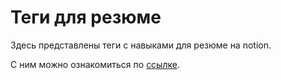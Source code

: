 # Теги для резюме


Здесь представлены теги с навыками для резюме на notion. 

С ним можно ознакомиться по [ссылке](https://jade-tendency-03a.notion.site/6a4bd11fca4e42279f2ac085887719e9).
